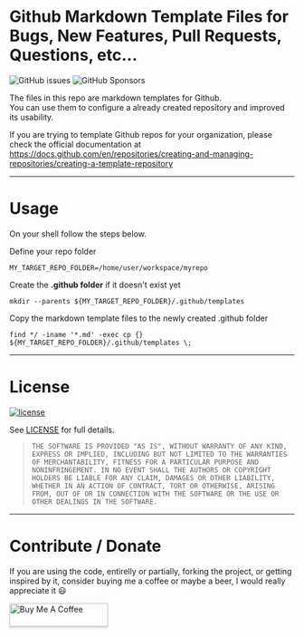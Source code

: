 # Github Markdown Template Files for Bugs, New Features, Pull Requests, Questions, etc...

![GitHub issues](https://img.shields.io/github/issues-raw/ivan-pinatti/github-templates?logo=Github&style=for-the-badge)
![GitHub Sponsors](https://img.shields.io/github/sponsors/ivan-pinatti?logo=Github&style=for-the-badge)

The files in this repo are markdown templates for Github.\
You can use them to configure a already created repository and improved its usability.

If you are trying to template Github repos for your organization, please check the official documentation at https://docs.github.com/en/repositories/creating-and-managing-repositories/creating-a-template-repository

---
# Usage

On your shell follow the steps below.

Define your repo folder
```shell
MY_TARGET_REPO_FOLDER=/home/user/workspace/myrepo
```

Create the **.github folder** if it doesn't exist yet
```shell
mkdir --parents ${MY_TARGET_REPO_FOLDER}/.github/templates
```

Copy the markdown template files to the newly created .github folder
```shell
find */ -iname '*.md' -exec cp {} ${MY_TARGET_REPO_FOLDER}/.github/templates \;
```

---
# License
[![license](https://img.shields.io/github/license/ivan-pinatti/docker-torrent-box?style=plastic)](https://github.com/ivan-pinatti/docker-torrent-box/blob/master/LICENSE)

See [LICENSE](LICENSE) for full details.

> ```THE SOFTWARE IS PROVIDED "AS IS", WITHOUT WARRANTY OF ANY KIND, EXPRESS OR IMPLIED, INCLUDING BUT NOT LIMITED TO THE WARRANTIES OF MERCHANTABILITY, FITNESS FOR A PARTICULAR PURPOSE AND NONINFRINGEMENT. IN NO EVENT SHALL THE AUTHORS OR COPYRIGHT HOLDERS BE LIABLE FOR ANY CLAIM, DAMAGES OR OTHER LIABILITY, WHETHER IN AN ACTION OF CONTRACT, TORT OR OTHERWISE, ARISING FROM, OUT OF OR IN CONNECTION WITH THE SOFTWARE OR THE USE OR OTHER DEALINGS IN THE SOFTWARE.```

---
# Contribute / Donate
If you are using the code, entirelly or partially, forking the project, or getting inspired by it, consider buying me a coffee or maybe a beer, I would really appreciate it :smiley:

<a href="https://www.buymeacoffee.com/ivan.pinatti" target="_blank"><img src="https://www.buymeacoffee.com/assets/img/custom_images/orange_img.png" alt="Buy Me A Coffee" style="height: 41px !important;width: 174px !important;box-shadow: 0px 3px 2px 0px rgba(190, 190, 190, 0.5) !important;-webkit-box-shadow: 0px 3px 2px 0px rgba(190, 190, 190, 0.5) !important;" ></a>


